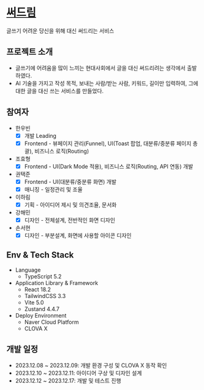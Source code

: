 # [써드림](https://sseo-dream-o5m6.vercel.app/)

글쓰기 어려운 당신을 위해 대신 써드리는 서비스

## 프로젝트 소개
* 글쓰기에 어려움을 많이 느끼는 현대사회에서 글을 대신 써드리려는 생각에서 출발하였다.
* AI 기술을 가지고 작성 목적, 보내는 사람/받는 사람, 키워드, 길이만 입력하여, 그에 대한 글을 대신 쓰는 서비스를 만들었다.

## 참여자
* 한우빈
   - [x] 개발 Leading
   - [x] Frontend - 뷰페이지 관리(Funnel), UI(Toast 팝업, 대분류/중분류 페이지 총괄), 비즈니스 로직(Routing)

* 조효형
   - [x] Frontend - UI(Dark Mode 적용), 비즈니스 로직(Routing, API 연동) 개발

* 권택준
   - [x] Frontend - UI(대분류/중분류 화면) 개발
   - [x] 매니징 - 일정관리 및 조율

* 이하림
   - [x] 기획 - 아이디어 제시 및 의견조율, 문서화

* 강해민
   - [x] 디자인 - 전체설계, 전반적인 화면 디자인

* 손서현
   - [x] 디자인 - 부분설계, 화면에 사용할 아이콘 디자인

## Env & Tech Stack
* Language
    * TypeScript 5.2
* Application Library & Framework
    * React 18.2
    * TailwindCSS 3.3
    * Vite 5.0
    * Zustand 4.4.7
* Deploy Environment
    * Naver Cloud Platform
    * CLOVA X

## 개발 일정
- 2023.12.08 ~ 2023.12.09: 개발 환경 구성 및 CLOVA X 동작 확인
- 2023.12.10 ~ 2023.12.11: 아이디어 구상 및 디자인 설계
- 2023.12.12 ~ 2023.12.17: 개발 및 테스트 진행
